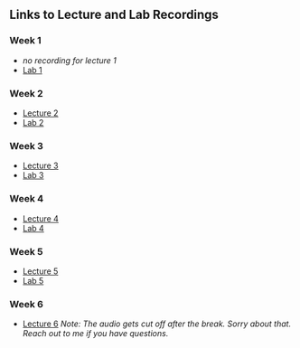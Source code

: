 ## Links to Lecture and Lab Recordings

### Week 1
* *no recording for lecture 1*
* [Lab 1](https://georgetown.zoom.us/rec/share/t8evhWutZLS-jN8Gd40CL5JSe_kDJy152OwBqXoofHkOPeDhCqUihJ-FmfrLzb_G.dVkJPtbR6z9xkR21?startTime=1724881193000)

### Week 2
* [Lecture 2](https://georgetown.zoom.us/rec/share/BRIuLlEHPzQGADdngiHB6D2KG9eBaOsDcJqaGUNNRxseKi5TYGY4uz64u8PxzKyS.tYNNgPqWwsjm-6cQ?startTime=1725918269000)
* [Lab 2](https://georgetown.zoom.us/rec/share/I9J4ibYDONxR9k1U_udTzd4T6Jvc30JIBAKTUFImxY4eiAY6GPg_6A0mRtoq4S3a.tbwlyQcAVldmettL?startTime=1726091026000)

### Week 3
* [Lecture 3](https://georgetown.zoom.us/rec/share/7z7rX92njO9PqVt-Ji2541Wx7D4ck1TT9eo6Bc7npEPjy8B--UVWG3OuTaU7uT3w.73ltRt9YocgzwTS3?startTime=1726523146000)
* [Lab 3](https://georgetown.zoom.us/rec/share/RXRvjLt6yii_I-OpzClitY_CDY8dD7vekfsky2THeJ9hhNTAXEt3V0kl-qgFwpmG.ZbPJMQXXkLlzmUJi?startTime=1726695890000)

### Week 4
* [Lecture 4](https://georgetown.zoom.us/rec/share/aVWwUfriixuzb7Uyw-glNVXknMZu9WvPPKUoecBTL4jNdGr3h7MBNDpvmVJ2_9JR.2IS4zP7TFMY2VwUl?startTime=1727127947000)
* [Lab 4](https://georgetown.zoom.us/rec/share/uCnx7rzh0KaEatmKlcNOovha65vBYWqr9CYtb7AJYMITr9FfN-JxZWPTebzaI3Xx.nvXayMtJMn0hxJX0?startTime=1727300652000)

### Week 5
* [Lecture 5](https://georgetown.zoom.us/rec/share/tBxbHsrNJu1fjU8nIz7jm8nrB7HshMeRKsUT_Wa6nqQJpf_w9VyVeIOP9mBMpWiX.c5AFIV6JRmoLXVbn?startTime=1727732664000)
* [Lab 5](https://georgetown.zoom.us/rec/share/Sr7J1A7Q5bX7eXY9xfGMKEMEYiX_-mZVcDKSJNb6Fyz56_pQyp5-AYcsoFlOsqjF.jug-WAqrm_LMr7Ki?startTime=1727905479000)

### Week 6
* [Lecture 6](https://georgetown.zoom.us/rec/share/-gFLwY6a1BgxvXCiIfl4CYefA0y0LDuylWSYd0-gE4ghdj5-stuuNeWN7A-JRva0.1Je_CuRQoSay1LdM?startTime=1728337398000) *Note: The audio gets cut off after the break. Sorry about that. Reach out to me if you have questions.*
